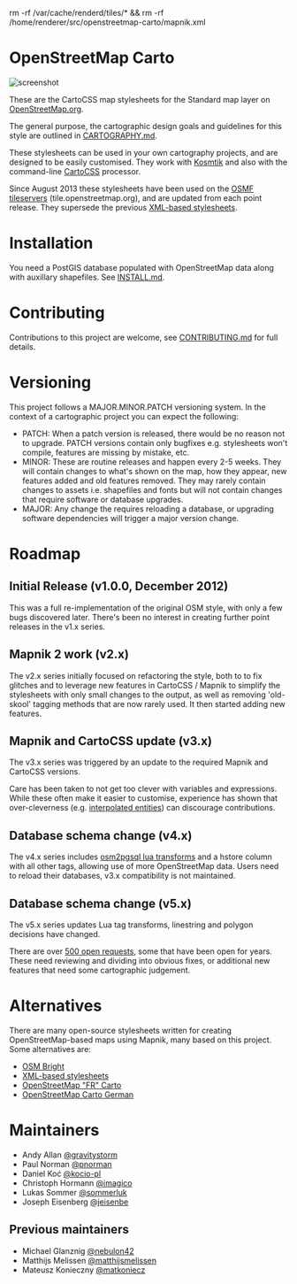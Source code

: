 rm -rf /var/cache/renderd/tiles/* && rm -rf /home/renderer/src/openstreetmap-carto/mapnik.xml
# OpenStreetMap Carto

![screenshot](https://raw.github.com/gravitystorm/openstreetmap-carto/master/preview.png)

These are the CartoCSS map stylesheets for the Standard map layer on [OpenStreetMap.org](https://www.openstreetmap.org/).

The general purpose, the cartographic design goals and guidelines for this style are outlined in [CARTOGRAPHY.md](CARTOGRAPHY.md).

These stylesheets can be used in your own cartography projects, and are designed
to be easily customised. They work with [Kosmtik](https://github.com/kosmtik/kosmtik)
 and also with the command-line [CartoCSS](https://github.com/mapbox/carto) processor.

Since August 2013 these stylesheets have been used on the [OSMF tileservers](https://operations.osmfoundation.org/policies/tiles/) (tile.openstreetmap.org), and
are updated from each point release. They supersede the previous [XML-based stylesheets](https://github.com/openstreetmap/mapnik-stylesheets).

# Installation

You need a PostGIS database populated with OpenStreetMap data along with auxillary shapefiles.
See [INSTALL.md](INSTALL.md).

# Contributing

Contributions to this project are welcome, see [CONTRIBUTING.md](CONTRIBUTING.md)
for full details.

# Versioning

This project follows a MAJOR.MINOR.PATCH versioning system. In the context of a
cartographic project you can expect the following:

* PATCH: When a patch version is released, there would be no reason not to
  upgrade. PATCH versions contain only bugfixes e.g. stylesheets won't compile,
  features are missing by mistake, etc.
* MINOR: These are routine releases and happen every 2-5 weeks. They will
  contain changes to what's shown on the map, how they appear, new features
  added and old features removed. They may rarely contain changes to assets i.e.
  shapefiles and fonts but will not contain changes that require software or
  database upgrades.
* MAJOR: Any change the requires reloading a database, or upgrading software
  dependencies will trigger a major version change.

# Roadmap

## Initial Release (v1.0.0, December 2012)

This was a full re-implementation of the original OSM style, with only a few bugs discovered later. There's been
no interest in creating further point releases in the v1.x series.

## Mapnik 2 work (v2.x)

The v2.x series initially focused on refactoring the style, both to to fix
glitches and to leverage new features in CartoCSS / Mapnik to simplify the
stylesheets with only small changes to the output, as well as removing 'old-skool'
tagging methods that are now rarely used. It then started adding new features.

## Mapnik and CartoCSS update (v3.x)

The v3.x series was triggered by an update to the required Mapnik and CartoCSS
versions.

Care has been taken to not get too clever with variables and expressions. While
these often make it easier to customise, experience has shown that over-cleverness
(e.g. [interpolated entities](https://github.com/openstreetmap/mapnik-stylesheets/blob/master/inc/settings.xml.inc.template#L16)) can discourage contributions.

## Database schema change (v4.x)

The v4.x series includes [osm2pgsql lua transforms](https://osm2pgsql.org/doc/manual.html#lua-tag-transformations)
and a hstore column with all other tags, allowing use of more OpenStreetMap data. Users need
to reload their databases, v3.x compatibility is not maintained.

## Database schema change (v5.x)

The v5.x series updates Lua tag transforms, linestring and polygon decisions have changed.

There are over [500 open requests](https://github.com/gravitystorm/openstreetmap-carto/issues), some that have been open for years.
These need reviewing and dividing into obvious fixes, or additional new features
that need some cartographic judgement.

# Alternatives

There are many open-source stylesheets written for creating OpenStreetMap-based
maps using Mapnik, many based on this project. Some alternatives are:

* [OSM Bright](https://github.com/geofabrik/osm-bright)
* [XML-based stylesheets](https://github.com/openstreetmap/mapnik-stylesheets)
* [OpenStreetMap "FR" Carto](https://github.com/cquest/osmfr-cartocss)
* [OpenStreetMap Carto German](https://github.com/giggls/openstreetmap-carto-de)

# Maintainers

* Andy Allan [@gravitystorm](https://github.com/gravitystorm)
* Paul Norman [@pnorman](https://github.com/pnorman)
* Daniel Koć [@kocio-pl](https://github.com/kocio-pl)
* Christoph Hormann [@imagico](https://github.com/imagico)
* Lukas Sommer [@sommerluk](https://github.com/sommerluk)
* Joseph Eisenberg [@jeisenbe](https://github.com/jeisenbe)

## Previous maintainers

* Michael Glanznig [@nebulon42](https://github.com/nebulon42)
* Matthijs Melissen [@matthijsmelissen](https://github.com/matthijsmelissen)
* Mateusz Konieczny [@matkoniecz](https://github.com/matkoniecz)
